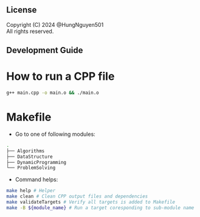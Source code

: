 License
---

Copyright (C) 2024 @HungNguyen501<br>
All rights reserved.

Development Guide
---

# How to run a CPP file
```bash
g++ main.cpp -o main.o && ./main.o
```

# Makefile
- Go to one of following modules:
```bash
.
├── Algorithms
├── DataStructure
├── DynamicProgramming
└── ProblemSolving
```
- Command helps:
```bash
make help # Helper
make clean # Clean CPP output files and dependencies
make validateTargets # Verify all targets is added to Makefile 
make -B ${module_name} # Run a target coresponding to sub-module name
```

